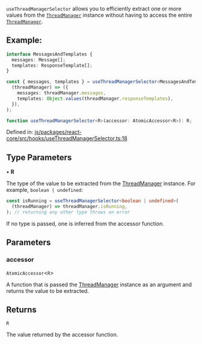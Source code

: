 `useThreadManagerSelector` allows you to efficiently extract one or more values from the [`ThreadManager`](../type-aliases/ThreadManager.md) instance
without having to access the entire [`ThreadManager`](../type-aliases/ThreadManager.md).

## Example:

```ts
interface MessagesAndTemplates {
  messages: Message[];
  templates: ResponseTemplate[];
}

const { messages, templates } = useThreadManagerSelector<MessagesAndTemplates>(
  (threadManager) => ({
    messages: threadManager.messages,
    templates: Object.values(threadManager.responseTemplates),
  }),
);
```

```ts
function useThreadManagerSelector<R>(accessor: AtomicAccessor<R>): R;
```

Defined in: [js/packages/react-core/src/hooks/useThreadManagerSelector.ts:18](https://github.com/thesysdev/crayon/blob/main/js/packages/react-core/src/hooks/useThreadManagerSelector.ts#L18)

## Type Parameters

• **R**

The type of the value to be extracted from the [ThreadManager](../type-aliases/ThreadManager.md) instance. For example, `boolean | undefined`:

```ts
const isRunning = useThreadManagerSelector<boolean | undefined>(
  (threadManager) => threadManager.isRunning,
); // returning any other type throws an error
```

If no type is passed, one is inferred from the accessor function.

## Parameters

### accessor

`AtomicAccessor`\<`R`\>

A function that is passed the [ThreadManager](../type-aliases/ThreadManager.md) instance as an argument and returns the value to be extracted.

## Returns

`R`

The value returned by the accessor function.
